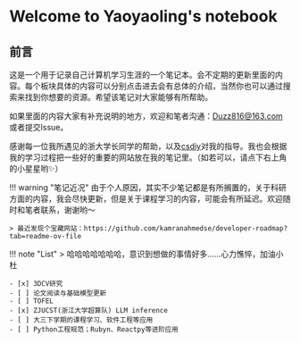 # Welcome to Yaoyaoling's notebook

## 前言
这是一个用于记录自己计算机学习生涯的一个笔记本。会不定期的更新里面的内容。每个板块具体的内容可以分别点击进去会有总体的介绍，当然你也可以通过搜索来找到你想要的资源。希望该笔记对大家能够有所帮助。

如果里面的内容大家有补充说明的地方，欢迎和笔者沟通：Duzz816@163.com 或者提交Issue。

感谢每一位我所遇见的浙大学长同学的帮助，以及[csdiy](https://csdiy.wiki)对我的指导。我也会根据我的学习过程把一些好的重要的网站放在我的笔记里。（如若可以，请点下右上角的小星星哟✨）

<!-- prettier-ignore-start -->
!!! warning "笔记近况"
    由于个人原因，其实不少笔记都是有所搁置的，关于科研方面的内容，我会尽快更新，但是关于课程学习的内容，可能会有所延迟。欢迎随时和笔者联系，谢谢哟～

    > 最近发现个宝藏网站：https://github.com/kamranahmedse/developer-roadmap?tab=readme-ov-file
<!-- prettier-ignore-end -->

!!! note "List"
    > 哈哈哈哈哈哈哈，意识到想做的事情好多……心力憔悴，加油小杜

    - [x] 3DCV研究
    - [ ] 论文阅读与基础模型更新
    - [ ] TOFEL
    - [x] ZJUCST(浙江大学超算队) LLM inference
    - [ ] 大三下学期的课程学习、软件工程等应用
    - [ ] Python工程规范；Rubyn、Reactpy等进阶应用


